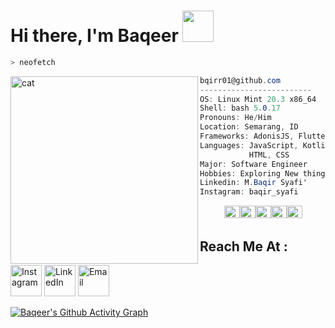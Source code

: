 # Hi there, I'm Baqeer <img src="https://media.giphy.com/media/v1.Y2lkPTc5MGI3NjExNTg5YzE4ZGI3M2NkMmQwOGUwNzg4YjI2NGU4MjZiYTNkMWNlNDQzZCZjdD1z/f8cFAbAV9lHzpJdDSa/giphy.gif" width="50px">


```zsh
> neofetch
```

<img align="left" src="https://user-images.githubusercontent.com/88423102/222089704-bc3c9ac3-bbc8-4743-b588-94d0668f7b71.png" alt="cat" width="300" /> 

```csharp
bqirr01@github.com
-------------------------
OS: Linux Mint 20.3 x86_64       
Shell: bash 5.0.17
Pronouns: He/Him
Location: Semarang, ID
Frameworks: AdonisJS, Flutter, Laravel
Languages: JavaScript, Kotlin, Dart,
           HTML, CSS
Major: Software Engineer
Hobbies: Exploring New things
Linkedin: M.Baqir Syafi'
Instagram: baqir_syafi
```
<p align="left">
  &nbsp; &nbsp; &nbsp; &nbsp; &nbsp;
  <img alt="#474342" src="https://via.placeholder.com/15/474342/000000?text=+" width="25" height="20" /><img alt="#fbedf6" src="https://via.placeholder.com/15/fbedf6/000000?text=+" width="25" height="20" /><img alt="#c9594d" src="https://via.placeholder.com/15/c9594d/000000?text=+" width="25" height="20" /><img alt="#f8b9b2" src="https://via.placeholder.com/15/f8b9b2/000000?text=+" width="25" height="20" /><img alt="#ae9c9d" src="https://via.placeholder.com/15/ae9c9d/000000?text=+" width="25" height="20" />
</p>


## Reach Me At :
<a href="https://www.instagram.com/baqir_syafi/" target="_blank"><img src="https://raw.githubusercontent.com/arturssmirnovs/arturssmirnovs/master/ig.png" alt="Instagram" width="50"></a>
<a href="https://www.linkedin.com/in/m-baqir-syafi-01smg/" target="_blank"><img src="https://raw.githubusercontent.com/arturssmirnovs/arturssmirnovs/master/in.png" alt="LinkedIn" width="50"></a>
<a href="https://mail.google.com/mail/u/0/#inbox?compose=DmwnWrRsqQFWDmNKFnxSzdtCjdwhRgqfFzDnxKSnWWmxVWZjtlJjZBXhJvfPflfCHWMZzxbbMtBL" target="_blank"><img src="https://cdn-icons-png.flaticon.com/512/4812/4812397.png" alt="Email" width="50"></a>

[![Baqeer's Github Activity Graph](https://github-readme-activity-graph.cyclic.app/graph?username=bqirr01&custom_title=Baqeer's%20GitHub%20Activity%20Graph&bg_color=C9C9C9&color=A04988&line=A04988&point=A04988&area=true&hide_border=true)](https://github.com/ashutosh00710/github-readme-activity-graph)






